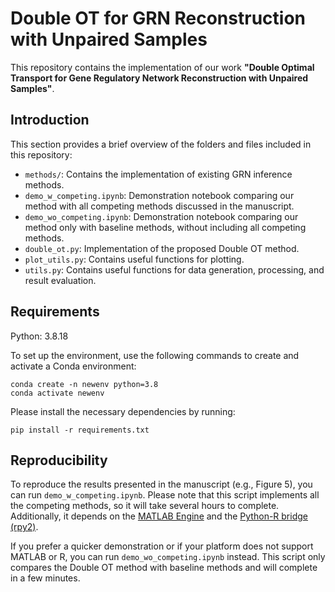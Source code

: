 # Double OT for GRN Reconstruction with Unpaired Samples
This repository contains the implementation of our work **"Double Optimal Transport for Gene Regulatory Network Reconstruction with Unpaired Samples"**.

## Introduction
This section provides a brief overview of the folders and files included in this repository:
* `methods/`: Contains the implementation of existing GRN inference methods.
* `demo_w_competing.ipynb`: Demonstration notebook comparing our method with all competing methods discussed in the manuscript.
* `demo_wo_competing.ipynb`: Demonstration notebook comparing our method only with baseline methods, without including all competing methods.
* `double_ot.py`: Implementation of the proposed Double OT method.
* `plot_utils.py`: Contains useful functions for plotting.
* `utils.py`: Contains useful functions for data generation, processing, and result evaluation.

## Requirements
Python: 3.8.18

To set up the environment, use the following commands to create and activate a Conda environment:

    conda create -n newenv python=3.8
    conda activate newenv

Please install the necessary dependencies by running:
    
    pip install -r requirements.txt


## Reproducibility
To reproduce the results presented in the manuscript (e.g., Figure 5), you can run `demo_w_competing.ipynb`. Please note that this script implements all the competing methods, so it will take several hours to complete. Additionally, it depends on the [MATLAB Engine](https://www.mathworks.com/help/matlab/matlab-engine-for-python.html) and the [Python-R bridge (rpy2)](https://rpy2.github.io/).

If you prefer a quicker demonstration or if your platform does not support MATLAB or R, you can run `demo_wo_competing.ipynb` instead. This script only compares the Double OT method with baseline methods and will complete in a few minutes.
